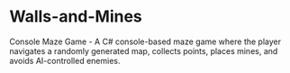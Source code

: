 # Walls-and-Mines
Console Maze Game - A C# console-based maze game where the player navigates a randomly generated map, collects points, places mines, and avoids AI-controlled enemies.
